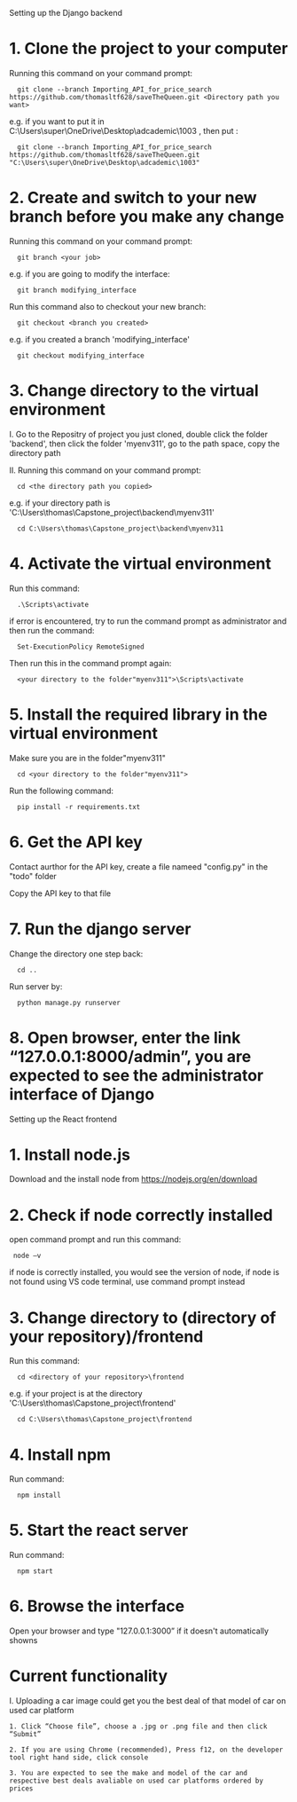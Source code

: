 Setting up the Django backend 

#  1. Clone the project to your computer

Running this command on your command prompt:

      git clone --branch Importing_API_for_price_search https://github.com/thomasltf628/saveTheQueen.git <Directory path you want>

e.g. if you want to put it in C:\Users\super\OneDrive\Desktop\adcademic\1003 , then put : 

      git clone --branch Importing_API_for_price_search https://github.com/thomasltf628/saveTheQueen.git "C:\Users\super\OneDrive\Desktop\adcademic\1003"

#  2. Create and switch to your new branch before you make any change 

Running this command on your command prompt:

      git branch <your job>

e.g. if you are going to modify the interface:

      git branch modifying_interface

Run this command also to checkout your new branch:

      git checkout <branch you created>

e.g. if you created a branch 'modifying_interface'

      git checkout modifying_interface

#  3. Change directory to the virtual environment 

I. Go to the Repositry of project you just cloned, double click the folder 'backend', then click the folder 'myenv311', go to the path space, copy the directory path 

II. Running this command on your command prompt:

      cd <the directory path you copied>

e.g. if your directory path is 'C:\Users\thomas\Capstone_project\backend\myenv311'

      cd C:\Users\thomas\Capstone_project\backend\myenv311

#  4. Activate the virtual environment

Run this command:

      .\Scripts\activate

if error is encountered, try to run the command prompt as administrator and then run the command:     

      Set-ExecutionPolicy RemoteSigned

Then run this in the command prompt again:

      <your directory to the folder"myenv311">\Scripts\activate

#  5. Install the required library in the virtual environment

Make sure you are in the folder"myenv311"

      cd <your directory to the folder"myenv311">

Run the following command:

      pip install -r requirements.txt

#  6. Get the API key

Contact aurthor for the API key, create a file nameed "config.py" in the "todo" folder

Copy the API key to that file

#  7. Run the django server

Change the directory one step back:

      cd ..

Run server by:

      python manage.py runserver

#  8. Open browser, enter the link “127.0.0.1:8000/admin”, you are expected to see the administrator interface of Django 

 

Setting up the React frontend 

#  1. Install node.js

Download and the install node from https://nodejs.org/en/download

#  2. Check if node correctly installed

open command prompt and run this command:

     node –v

if node is correctly installed, you would see the version of node, if node is not found using VS code terminal, use command prompt instead

#  3. Change directory to (directory of your repository)/frontend 

Run this command:

      cd <directory of your repository>\frontend 

e.g. if your project is at the directory 'C:\Users\thomas\Capstone_project\frontend'

      cd C:\Users\thomas\Capstone_project\frontend 

#  4. Install npm

Run command:

      npm install

#  5. Start the react server

Run command:

      npm start

#  6. Browse the interface

Open your browser and type "127.0.0.1:3000” if it doesn't automatically showns


#  Current functionality 

I. Uploading a car image could get you the best deal of that model of car on used car platform

    1. Click “Choose file”, choose a .jpg or .png file and then click “Submit” 

    2. If you are using Chrome (recommended), Press f12, on the developer tool right hand side, click console 

    3. You are expected to see the make and model of the car and respective best deals avaliable on used car platforms ordered by prices

